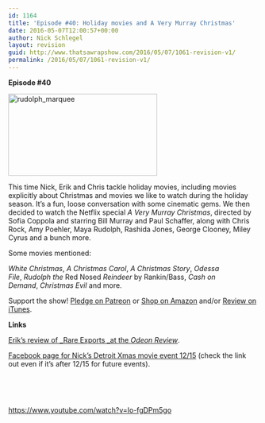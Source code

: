 ```yaml
---
id: 1164
title: 'Episode #40: Holiday movies and A Very Murray Christmas'
date: 2016-05-07T12:00:57+00:00
author: Nick Schlegel
layout: revision
guid: http://www.thatsawrapshow.com/2016/05/07/1061-revision-v1/
permalink: /2016/05/07/1061-revision-v1/
---
```

**Episode #40**

[<img class="alignnone size-medium wp-image-1065" src="http://www.thatsawrapshow.com/wp-content/uploads/2015/12/rudolph_marquee-300x165.jpg" alt="rudolph_marquee" width="300" height="165" srcset="http://www.thatsawrapshow.com/wp-content/uploads/2015/12/rudolph_marquee-300x165.jpg 300w, http://www.thatsawrapshow.com/wp-content/uploads/2015/12/rudolph_marquee.jpg 591w" sizes="(max-width: 300px) 100vw, 300px" />](http://www.thatsawrapshow.com/wp-content/uploads/2015/12/rudolph_marquee.jpg)

This time Nick, Erik and Chris tackle holiday movies, including movies explicitly about Christmas and movies we like to watch during the holiday season. It&#8217;s a fun, loose conversation with some cinematic gems. We then decided to watch the Netflix special _A Very Murray Christmas_, directed by Sofia Coppola and starring Bill Murray and Paul Schaffer, along with Chris Rock, Amy Poehler, Maya Rudolph, Rashida Jones, George Clooney, Miley Cyrus and a bunch more.

Some movies mentioned:

_White Christmas_, _A Christmas Carol_, _A Christmas Story_, _Odessa File_, _Rudolph the_ Red Nosed _Reindeer_ by Rankin/Bass, _Cash on Demand_, _Christmas Evil_ and more.

Support the show! [Pledge on Patreon](https://www.patreon.com/thatsawrap) or [Shop on Amazon](http://www.amazon.com/ref=as_li_ss_tl?_encoding=UTF8&linkCode=sl2&tag=thsawr-20&linkId=4HOIRYLG4WDVY5E2) and/or [Review on iTunes](https://itunes.apple.com/us/podcast/thats-wrap!-film-media-culture./id638015669?mt=2).

**Links**

[Erik&#8217;s review of _Rare Exports _at the _Odeon Review_](http://www.odeonreview.com/rare-exports-a-christmas-tale-2010/).

[Facebook page for Nick&#8217;s Detroit Xmas movie event 12/15](https://www.facebook.com/events/171018283252686/) (check the link out even if it&#8217;s after 12/15 for future events).



&nbsp;



&nbsp;





https://www.youtube.com/watch?v=Io-fgDPm5go

&nbsp;

&nbsp;